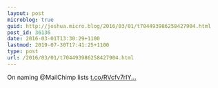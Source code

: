 ```yaml
---
layout: post
microblog: true
guid: http://joshua.micro.blog/2016/03/01/t704493986258427904.html
post_id: 36136
date: 2016-03-01T13:30:29+1100
lastmod: 2019-07-30T17:41:25+1100
type: post
url: /2016/03/01/t704493986258427904.html
---
```

On naming @MailChimp lists [t.co/RVcfv7rIY...](https://t.co/RVcfv7rIYq)
